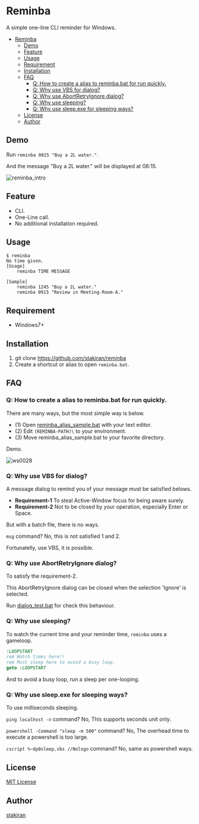 # Reminba

A simple one-line CLI reminder for Windows.

<!-- toc -->
- [Reminba](#reminba)
  - [Demo](#demo)
  - [Feature](#feature)
  - [Usage](#usage)
  - [Requirement](#requirement)
  - [Installation](#installation)
  - [FAQ](#faq)
    - [Q: How to create a alias to reminba.bat for run quickly.](#q-how-to-create-a-alias-to-reminbabat-for-run-quickly)
    - [Q: Why use VBS for dialog?](#q-why-use-vbs-for-dialog)
    - [Q: Why use AbortRetryIgnore dialog?](#q-why-use-abortretryignore-dialog)
    - [Q: Why use sleeping?](#q-why-use-sleeping)
    - [Q: Why use sleep.exe for sleeping ways?](#q-why-use-sleepexe-for-sleeping-ways)
  - [License](#license)
  - [Author](#author)

## Demo

Run `reminba 0815 "Buy a 2L water."`.

And the message "Buy a 2L water." will be displayed at 08:15.

![reminba_intro](https://user-images.githubusercontent.com/23325839/28485670-007fe4ce-6eb6-11e7-8ce3-6d85b835d5de.jpg)

## Feature

- CLI.
- One-Line call.
- No additional installation required.

## Usage

    $ reminba
    No time given.
    [Usage]
        reminba TIME MESSAGE
    
    [Sample]
        reminba 1245 "Buy a 2L water."
        reminba 0915 "Review in Meeting-Room-A."

## Requirement

- Windows7+

## Installation

1. git clone https://github.com/stakiran/reminba
2. Create a shortcut or alias to open `reminba.bat`.

## FAQ

### Q: How to create a alias to reminba.bat for run quickly.

There are many ways, but the most simple way is below.

- (1) Open [reminba_alias_sample.bat](reminba_alias_sample.bat) with your text editor.
- (2) Edit `(REMINBA-PATH)\` to your environment.
- (3) Move reminba_alias_sample.bat to your favorite directory.

Demo.

![ws0028](https://user-images.githubusercontent.com/23325839/28486448-de07d9f4-6ebc-11e7-9901-4ec1b2927e34.JPG)

### Q: Why use VBS for dialog?

A message dialog to remind you of your message must be satisfied belows.

- **Requirement-1** To steal Active-Window focus for being aware surely.
- **Requirement-2** Not to be closed by your operation, especially Enter or Space.

But with a batch file, there is no ways.

`msg` command? No, this is not satisfied 1 and 2.

Fortunatelly, use VBS, it is possible.

### Q: Why use AbortRetryIgnore dialog?

To satisfy the requirement-2.

This AbortRetryIgnore dialog can be closed when the selection 'Ignore' is selected.

Run [dialog_test.bat](dialog_test.bat) for check this behaviour.

### Q: Why use sleeping?

To watch the current time and your reminder time, `reminba` uses a gameloop.

```bat
:LOOPSTART
rem Watch times here!!
rem Must sleep here to avoid a busy loop.
goto :LOOPSTART

```

And to avoid a busy loop, run a sleep per one-looping.

### Q: Why use sleep.exe for sleeping ways?

To use milliseconds sleeping.

`ping localhost -n` command? No, This supports seconds unit only.

`powershell -Command "sleep -m 500"` command? No, The overhead time to execute a powershell is too large.

`cscript %~dp0sleep.vbs //Nologo` command? No, same as powershell ways.

## License

[MIT License](LICENSE)

## Author

[stakiran](https://github.com/stakiran)
